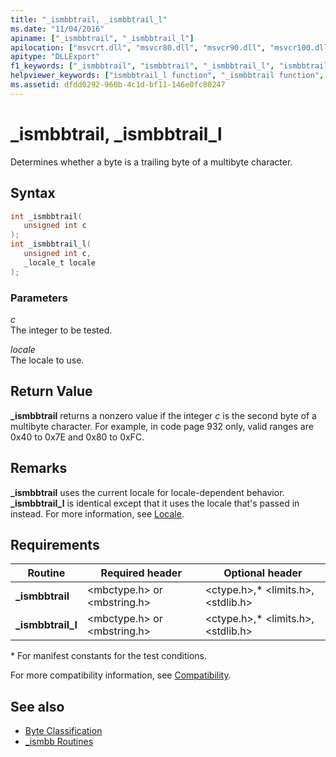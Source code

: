 ```yaml
---
title: "_ismbbtrail, _ismbbtrail_l"
ms.date: "11/04/2016"
apiname: ["_ismbbtrail", "_ismbbtrail_l"]
apilocation: ["msvcrt.dll", "msvcr80.dll", "msvcr90.dll", "msvcr100.dll", "msvcr100_clr0400.dll", "msvcr110.dll", "msvcr110_clr0400.dll", "msvcr120.dll", "msvcr120_clr0400.dll", "ucrtbase.dll", "api-ms-win-crt-multibyte-l1-1-0.dll"]
apitype: "DLLExport"
f1_keywords: ["_ismbbtrail", "ismbbtrail", "_ismbbtrail_l", "ismbbtrail_l"]
helpviewer_keywords: ["ismbbtrail_l function", "_ismbbtrail function", "_ismbbtrail_l function", "ismbbtrail function"]
ms.assetid: dfdd0292-960b-4c1d-bf11-146e0fc80247
---
```

# _ismbbtrail, _ismbbtrail_l

Determines whether a byte is a trailing byte of a multibyte character.

## Syntax

```C
int _ismbbtrail(
   unsigned int c
);
int _ismbbtrail_l(
   unsigned int c,
   _locale_t locale
);
```

### Parameters

*c*<br/>
The integer to be tested.

*locale*<br/>
The locale to use.

## Return Value

**_ismbbtrail** returns a nonzero value if the integer *c* is the second byte of a multibyte character. For example, in code page 932 only, valid ranges are 0x40 to 0x7E and 0x80 to 0xFC.

## Remarks

**_ismbbtrail** uses the current locale for locale-dependent behavior. **_ismbbtrail_l** is identical except that it uses the locale that's passed in instead. For more information, see [Locale](../../c-runtime-library/locale.md).

## Requirements

|Routine|Required header|Optional header|
|-------------|---------------------|---------------------|
|**_ismbbtrail**|\<mbctype.h> or \<mbstring.h>|\<ctype.h>,* \<limits.h>, \<stdlib.h>|
|**_ismbbtrail_l**|\<mbctype.h> or \<mbstring.h>|\<ctype.h>,* \<limits.h>, \<stdlib.h>|

\* For manifest constants for the test conditions.

For more compatibility information, see [Compatibility](../../c-runtime-library/compatibility.md).

## See also

- [Byte Classification](../../c-runtime-library/byte-classification.md)
- [_ismbb Routines](../../c-runtime-library/ismbb-routines.md)
